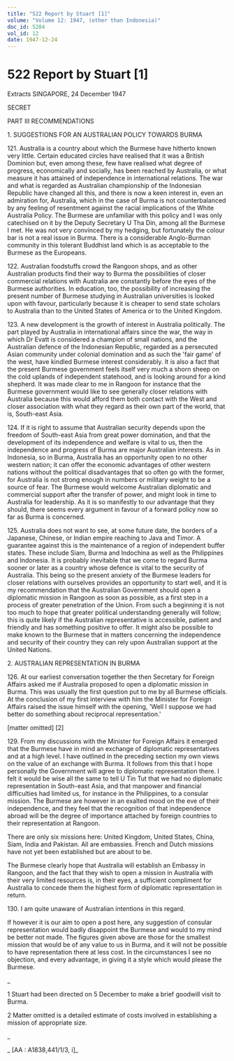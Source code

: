 ```yaml
---
title: "522 Report by Stuart [1]"
volume: "Volume 12: 1947, (other than Indonesia)"
doc_id: 5204
vol_id: 12
date: 1947-12-24
---
```


# 522 Report by Stuart [1]

Extracts SINGAPORE, 24 December 1947

SECRET

PART III RECOMMENDATIONS

1\. SUGGESTIONS FOR AN AUSTRALIAN POLICY TOWARDS BURMA

121\. Australia is a country about which the Burmese have hitherto known very little. Certain educated circles have realised that it was a British Dominion but, even among these, few have realised what degree of progress, economically and socially, has been reached by Australia, or what measure it has attained of independence in international relations. The war and what is regarded as Australian championship of the Indonesian Republic have changed all this, and there is now a keen interest in, even an admiration for, Australia, which in the case of Burma is not counterbalanced by any feeling of resentment against the racial implications of the White Australia Policy. The Burmese are unfamiliar with this policy and I was only catechised on it by the Deputy Secretary U Tha Din, among all the Burmese I met. He was not very convinced by my hedging, but fortunately the colour bar is not a real issue in Burma. There is a considerable Anglo-Burman community in this tolerant Buddhist land which is as acceptable to the Burmese as the Europeans.

122\. Australian foodstuffs crowd the Rangoon shops, and as other Australian products find their way to Burma the possibilities of closer commercial relations with Australia are constantly before the eyes of the Burmese authorities. In education, too, the possibility of increasing the present number of Burmese studying in Australian universities is looked upon with favour, particularly because it is cheaper to send state scholars to Australia than to the United States of America or to the United Kingdom.

123\. A new development is the growth of interest in Australia politically. The part played by Australia in international affairs since the war, the way in which Dr Evatt is considered a champion of small nations, and the Australian defence of the Indonesian Republic, regarded as a persecuted Asian community under colonial domination and as such the 'fair game' of the west, have kindled Burmese interest considerably. It is also a fact that the present Burmese government feels itself very much a shorn sheep on the cold uplands of independent statehood, and is looking around for a kind shepherd. It was made clear to me in Rangoon for instance that the Burmese government would like to see generally closer relations with Australia because this would afford them both contact with the West and closer association with what they regard as their own part of the world, that is, South-east Asia.

124\. If it is right to assume that Australian security depends upon the freedom of South-east Asia from great power domination, and that the development of its independence and welfare is vital to us, then the independence and progress of Burma are major Australian interests. As in Indonesia, so in Burma, Australia has an opportunity open to no other western nation; it can offer the economic advantages of other western nations without the political disadvantages that so often go with the former, for Australia is not strong enough in numbers or military weight to be a source of fear. The Burmese would welcome Australian diplomatic and commercial support after the transfer of power, and might look in time to Australia for leadership. As it is so manifestly to our advantage that they should, there seems every argument in favour of a forward policy now so far as Burma is concerned.

125\. Australia does not want to see, at some future date, the borders of a Japanese, Chinese, or Indian empire reaching to Java and Timor. A guarantee against this is the maintenance of a region of independent buffer states. These include Siam, Burma and Indochina as well as the Philippines and Indonesia. It is probably inevitable that we come to regard Burma sooner or later as a country whose defence is vital to the security of Australia. This being so the present anxiety of the Burmese leaders for closer relations with ourselves provides an opportunity to start well, and it is my recommendation that the Australian Government should open a diplomatic mission in Rangoon as soon as possible, as a first step in a process of greater penetration of the Union. From such a beginning it is not too much to hope that greater political understanding generally will follow; this is quite likely if the Australian representative is accessible, patient and friendly and has something positive to offer. It might also be possible to make known to the Burmese that in matters concerning the independence and security of their country they can rely upon Australian support at the United Nations.

2\. AUSTRALIAN REPRESENTATION IN BURMA

126\. At our earliest conversation together the then Secretary for Foreign Affairs asked me if Australia proposed to open a diplomatic mission in Burma. This was usually the first question put to me by all Burmese officials. At the conclusion of my first interview with him the Minister for Foreign Affairs raised the issue himself with the opening, 'Well I suppose we had better do something about reciprocal representation.'

[matter omitted] [2]

129\. From my discussions with the Minister for Foreign Affairs it emerged that the Burmese have in mind an exchange of diplomatic representatives and at a high level. I have outlined in the preceding section my own views on the value of an exchange with Burma. It follows from this that I hope personally the Government will agree to diplomatic representation there. I felt it would be wise all the same to tell U Tin Tut that we had no diplomatic representation in South-east Asia, and that manpower and financial difficulties had limited us, for instance in the Philippines, to a consular mission. The Burmese are however in an exalted mood on the eve of their independence, and they feel that the recognition of that independence abroad will be the degree of importance attached by foreign countries to their representation at Rangoon.

There are only six missions here: United Kingdom, United States, China, Siam, India and Pakistan. All are embassies. French and Dutch missions have not yet been established but are about to be.

The Burmese clearly hope that Australia will establish an Embassy in Rangoon, and the fact that they wish to open a mission in Australia with their very limited resources is, in their eyes, a sufficient compliment for Australia to concede them the highest form of diplomatic representation in return.

130\. I am quite unaware of Australian intentions in this regard.

If however it is our aim to open a post here, any suggestion of consular representation would badly disappoint the Burmese and would to my mind be better not made. The figures given above are those for the smallest mission that would be of any value to us in Burma, and it will not be possible to have representation there at less cost. In the circumstances I see no objection, and every advantage, in giving it a style which would please the Burmese.

_

1 Stuart had been directed on 5 December to make a brief goodwill visit to Burma.

2 Matter omitted is a detailed estimate of costs involved in establishing a mission of appropriate size.

_

_ [AA : A1838,441/1/3, i]_
